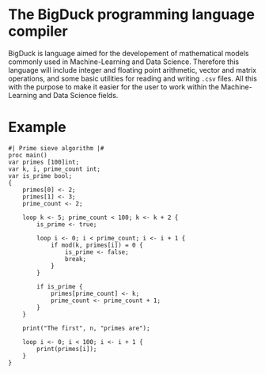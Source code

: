 
# The BigDuck programming language compiler

BigDuck is language aimed for the developement of mathematical models commonly
used in Machine-Learning and Data Science. Therefore this language will include
integer and floating point arithmetic, vector and matrix operations, and some
basic utilities for reading and writing `.csv` files. All this with the purpose
to make it easier for the user to work within the Machine-Learning and Data
Science fields.

# Example

```
#| Prime sieve algorithm |#
proc main()
var primes [100]int;
var k, i, prime_count int;
var is_prime bool;
{
    primes[0] <- 2;
    primes[1] <- 3;
    prime_count <- 2;

    loop k <- 5; prime_count < 100; k <- k + 2 {
        is_prime <- true;

        loop i <- 0; i < prime_count; i <- i + 1 {
            if mod(k, primes[i]) = 0 {
                is_prime <- false;
                break;
            }
        }

        if is_prime {
            primes[prime_count] <- k;
            prime_count <- prime_count + 1;
        }
    }

    print("The first", n, "primes are");

    loop i <- 0; i < 100; i <- i + 1 {
        print(primes[i]);
    }
}
```
